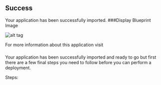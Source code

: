
## Success
Your application has been successfully imported.
###Display Blueprint Image 

![alt tag](https://raw.github.com/jayashreeigate/Testrepo5/master/Virtual%20Machine%20System%20Report%20Custom%20task.jpg)

For more information about this application visit <webpage link>


###
Your application has been successfully imported and ready to go but first there are a few final steps you need to follow before you can perform a deployment.

Steps:
